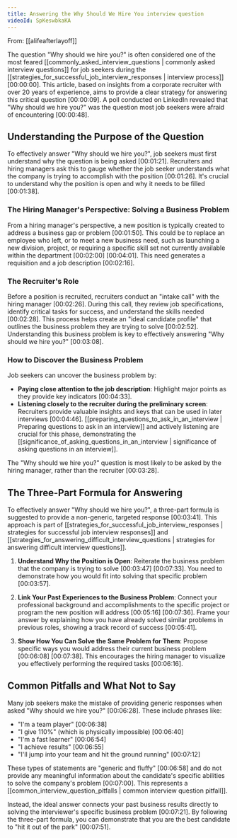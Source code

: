 ```yaml
---
title: Answering the Why Should We Hire You interview question
videoId: SpKeswbkaKA
---
```


From: [[alifeafterlayoff]] <br/> 

The question "Why should we hire you?" is often considered one of the most feared [[commonly_asked_interview_questions | commonly asked interview questions]] for job seekers during the [[strategies_for_successful_job_interview_responses | interview process]] <a class="yt-timestamp" data-t="00:00:00">[00:00:00]</a>. This article, based on insights from a corporate recruiter with over 20 years of experience, aims to provide a clear strategy for answering this critical question <a class="yt-timestamp" data-t="00:00:09">[00:00:09]</a>. A poll conducted on LinkedIn revealed that "Why should we hire you?" was the question most job seekers were afraid of encountering <a class="yt-timestamp" data-t="00:00:48">[00:00:48]</a>.

## Understanding the Purpose of the Question

To effectively answer "Why should we hire you?", job seekers must first understand why the question is being asked <a class="yt-timestamp" data-t="00:01:21">[00:01:21]</a>. Recruiters and hiring managers ask this to gauge whether the job seeker understands what the company is trying to accomplish with the position <a class="yt-timestamp" data-t="00:01:26">[00:01:26]</a>. It's crucial to understand why the position is open and why it needs to be filled <a class="yt-timestamp" data-t="00:01:38">[00:01:38]</a>.

### The Hiring Manager's Perspective: Solving a Business Problem
From a hiring manager's perspective, a new position is typically created to address a business gap or problem <a class="yt-timestamp" data-t="00:01:50">[00:01:50]</a>. This could be to replace an employee who left, or to meet a new business need, such as launching a new division, project, or requiring a specific skill set not currently available within the department <a class="yt-timestamp" data-t="00:02:00">[00:02:00]</a> <a class="yt-timestamp" data-t="00:04:01">[00:04:01]</a>. This need generates a requisition and a job description <a class="yt-timestamp" data-t="00:02:16">[00:02:16]</a>.

### The Recruiter's Role
Before a position is recruited, recruiters conduct an "intake call" with the hiring manager <a class="yt-timestamp" data-t="00:02:26">[00:02:26]</a>. During this call, they review job specifications, identify critical tasks for success, and understand the skills needed <a class="yt-timestamp" data-t="00:02:28">[00:02:28]</a>. This process helps create an "ideal candidate profile" that outlines the business problem they are trying to solve <a class="yt-timestamp" data-t="00:02:52">[00:02:52]</a>. Understanding this business problem is key to effectively answering "Why should we hire you?" <a class="yt-timestamp" data-t="00:03:08">[00:03:08]</a>.

### How to Discover the Business Problem
Job seekers can uncover the business problem by:
*   **Paying close attention to the job description**: Highlight major points as they provide key indicators <a class="yt-timestamp" data-t="00:04:33">[00:04:33]</a>.
*   **Listening closely to the recruiter during the preliminary screen**: Recruiters provide valuable insights and keys that can be used in later interviews <a class="yt-timestamp" data-t="00:04:46">[00:04:46]</a>. [[preparing_questions_to_ask_in_an_interview | Preparing questions to ask in an interview]] and actively listening are crucial for this phase, demonstrating the [[significance_of_asking_questions_in_an_interview | significance of asking questions in an interview]].

The "Why should we hire you?" question is most likely to be asked by the hiring manager, rather than the recruiter <a class="yt-timestamp" data-t="00:03:28">[00:03:28]</a>.

## The Three-Part Formula for Answering

To effectively answer "Why should we hire you?", a three-part formula is suggested to provide a non-generic, targeted response <a class="yt-timestamp" data-t="00:03:41">[00:03:41]</a>. This approach is part of [[strategies_for_successful_job_interview_responses | strategies for successful job interview responses]] and [[strategies_for_answering_difficult_interview_questions | strategies for answering difficult interview questions]].

1.  **Understand Why the Position is Open**: Reiterate the business problem that the company is trying to solve <a class="yt-timestamp" data-t="00:03:47">[00:03:47]</a> <a class="yt-timestamp" data-t="00:07:33">[00:07:33]</a>. You need to demonstrate how you would fit into solving that specific problem <a class="yt-timestamp" data-t="00:03:57">[00:03:57]</a>.

2.  **Link Your Past Experiences to the Business Problem**: Connect your professional background and accomplishments to the specific project or program the new position will address <a class="yt-timestamp" data-t="00:05:16">[00:05:16]</a> <a class="yt-timestamp" data-t="00:07:36">[00:07:36]</a>. Frame your answer by explaining how you have already solved similar problems in previous roles, showing a track record of success <a class="yt-timestamp" data-t="00:05:41">[00:05:41]</a>.

3.  **Show How You Can Solve the Same Problem for Them**: Propose specific ways you would address their current business problem <a class="yt-timestamp" data-t="00:06:08">[00:06:08]</a> <a class="yt-timestamp" data-t="00:07:38">[00:07:38]</a>. This encourages the hiring manager to visualize you effectively performing the required tasks <a class="yt-timestamp" data-t="00:06:16">[00:06:16]</a>.

## Common Pitfalls and What Not to Say

Many job seekers make the mistake of providing generic responses when asked "Why should we hire you?" <a class="yt-timestamp" data-t="00:06:28">[00:06:28]</a>. These include phrases like:
*   "I'm a team player" <a class="yt-timestamp" data-t="00:06:38">[00:06:38]</a>
*   "I give 110%" (which is physically impossible) <a class="yt-timestamp" data-t="00:06:40">[00:06:40]</a>
*   "I'm a fast learner" <a class="yt-timestamp" data-t="00:06:54">[00:06:54]</a>
*   "I achieve results" <a class="yt-timestamp" data-t="00:06:55">[00:06:55]</a>
*   "I'll jump into your team and hit the ground running" <a class="yt-timestamp" data-t="00:07:12">[00:07:12]</a>

These types of statements are "generic and fluffy" <a class="yt-timestamp" data-t="00:06:58">[00:06:58]</a> and do not provide any meaningful information about the candidate's specific abilities to solve the company's problem <a class="yt-timestamp" data-t="00:07:00">[00:07:00]</a>. This represents a [[common_interview_question_pitfalls | common interview question pitfall]].

Instead, the ideal answer connects your past business results directly to solving the interviewer's specific business problem <a class="yt-timestamp" data-t="00:07:21">[00:07:21]</a>. By following the three-part formula, you can demonstrate that you are the best candidate to "hit it out of the park" <a class="yt-timestamp" data-t="00:07:51">[00:07:51]</a>.